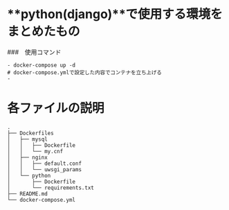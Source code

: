 # **python(django)**で使用する環境をまとめたもの

###　使用コマンド
```
- docker-compose up -d
# docker-compose.ymlで設定した内容でコンテナを立ち上げる
- 
```

# 各ファイルの説明
```
.
├── Dockerfiles
│   ├── mysql
│   │   ├── Dockerfile
│   │   └── my.cnf
│   ├── nginx
│   │   ├── default.conf
│   │   └── uwsgi_params
│   └── python
│       ├── Dockerfile
│       └── requirements.txt
├── README.md
└── docker-compose.yml
```